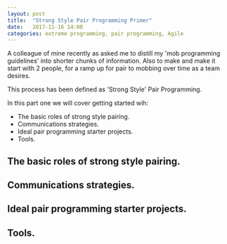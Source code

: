 ```yaml
---
layout: post
title:  "Strong Style Pair Programming Primer"
date:   2017-11-16 14:00
categories: extreme programming, pair programming, Agile
---
```


A  colleague of mine recently as asked me to distill my 'mob  programming guidelines' into shorter chunks of information. Also to make  and make it start with 2 people, for a ramp up for pair to mobbing over time as a team desires.

This process has been defined as 'Strong Style' Pair Programming.

In this part one we will cover getting started wih:

* The basic roles of strong style pairing. 
* Communications strategies.
* Ideal pair programming starter projects.
* Tools.

## The basic roles of strong style pairing. 
## Communications strategies.
## Ideal pair programming starter projects.
## Tools.
